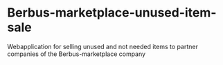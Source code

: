 # Berbus-marketplace-unused-item-sale 
Webapplication for selling unused and not needed items to partner companies of the Berbus-marketplace company
